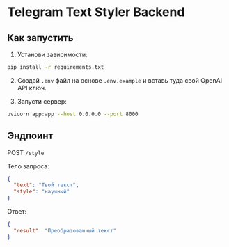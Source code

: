 # Telegram Text Styler Backend

## Как запустить

1. Установи зависимости:
```bash
pip install -r requirements.txt
```

2. Создай `.env` файл на основе `.env.example` и вставь туда свой OpenAI API ключ.

3. Запусти сервер:
```bash
uvicorn app:app --host 0.0.0.0 --port 8000
```

## Эндпоинт

POST `/style`

Тело запроса:
```json
{
  "text": "Твой текст",
  "style": "научный"
}
```

Ответ:
```json
{
  "result": "Преобразованный текст"
}
```